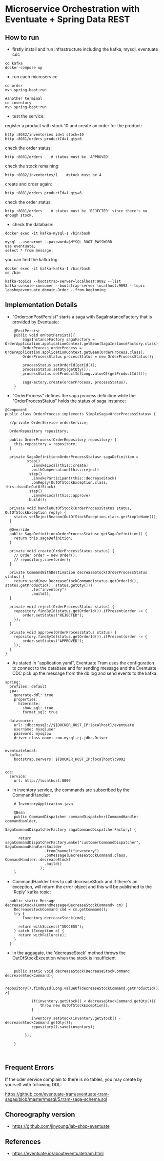 # Microservice Orchestration with Eventuate + Spring Data REST

## How to run

- firstly install and run infrastructure including the kafka, mysql, eventuate cdc
```
cd kafka
docker-compose up
```

- run each microservice
```
cd order
mvn spring-boot:run

#another terminal
cd inventory
mvn spring-boot:run
```

- test the service:

register a product with stock 10 and create an order for the product:
```
http :8082/inventories id=1 stock=10
http :8081/orders productId=1 qty=6
```

check the order status:
```
http :8081/orders    # status must be 'APPROVED'
```

check the stock remaining:
```
http :8082/inventories/1    #stock must be 4
```

create and order again:
```
http :8081/orders productId=1 qty=6
```

check the order status:
```
http :8081/orders    # status must be 'REJECTED' since there's no enough stock.
```

- check the database:

```
docker exec -it kafka-mysql-1 /bin/bash

mysql --user=root --password=$MYSQL_ROOT_PASSWORD
use eventuate;
select * from message;
```


you can find the kafka log:

```
docker exec -it kafka-kafka-1 /bin/bash
cd /bin

kafka-topics --bootstrap-server=localhost:9092 --list
kafka-console-consumer --bootstrap-server localhost:9092 --topic labshopeventuate.domain.Order --from-beginning
```

## Implementation Details


- "Order::onPostPersist" starts a saga with SagaInstanceFactory that is provided by Eventuate:
```
    @PostPersist
    public void onPostPersist(){
        SagaInstanceFactory sagaFactory = OrderApplication.applicationContext.getBean(SagaInstanceFactory.class);
        OrderProcess orderProcess = OrderApplication.applicationContext.getBean(OrderProcess.class);
        OrderProcessStatus processStatus = new OrderProcessStatus();
        
        processStatus.setOrderId(getId());
        processStatus.setQty(getQty());
        processStatus.setProductId(Long.valueOf(getProductId()));

        sagaFactory.create(orderProcess, processStatus);
    }
```

- "OrderProcess" defines the saga process definition while the "OrderProcessStatus" holds the status of saga instance:
```
@Component
public class OrderProcess implements SimpleSaga<OrderProcessStatus> {

  //private OrderService orderService;

  OrderRepository repository;

  public OrderProcess(OrderRepository repository) {
    this.repository = repository;
  }

  private SagaDefinition<OrderProcessStatus> sagaDefinition =
          step()
            .invokeLocal(this::create)
            .withCompensation(this::reject)
          .step()
            .invokeParticipant(this::decreaseStock)
            .onReply(OutOfStockException.class, this::handleOutOfStock)
          .step()
            .invokeLocal(this::approve)
          .build();

  private void handleOutOfStock(OrderProcessStatus status, OutOfStockException reply) {
    status.setRejectReason(OutOfStockException.class.getSimpleName());
  }

  @Override
  public SagaDefinition<OrderProcessStatus> getSagaDefinition() {
    return this.sagaDefinition;
  }

  private void create(OrderProcessStatus status) {
    // Order order = new Order();
    // repository.save(order);
  }

  private CommandWithDestination decreaseStock(OrderProcessStatus status) {
    return send(new DecreaseStockCommand(status.getOrderId(), status.getProductId(), status.getQty()))
            .to("inventory")
            .build();
  }

  private void reject(OrderProcessStatus status) {
    repository.findById(status.getOrderId()).ifPresent(order -> {
        order.setStatus("REJECTED");
    });
  }

  private void approve(OrderProcessStatus status) {
    repository.findById(status.getOrderId()).ifPresent(order -> {
        order.setStatus("APPROVED");
    });
  }
}

```

- As stated in "application.yaml", Eventuate Tram uses the configuration to connect to the database and for sending message and the Eventuate CDC pick up the message from the db log and send events to the kafka:
```
spring:
  profiles: default
  jpa:
    generate-ddl: true
    properties:
      hibernate:
        show_sql: true
        format_sql: true

  datasource:
    url: jdbc:mysql://${DOCKER_HOST_IP:localhost}/eventuate
    username: mysqluser
    password: mysqlpw
    driver-class-name: com.mysql.cj.jdbc.Driver


eventuatelocal:
  kafka:
    bootstrap.servers: ${DOCKER_HOST_IP:localhost}:9092


cdc:
  service:
    url: http://localhost:8099

```



- In inventory service, the commands are subscribed by the CommandHandler:
```
    # InventoryApplication.java

    @Bean
    public CommandDispatcher commandDispatcher(CommandHandler commandHanlder,
                                                       SagaCommandDispatcherFactory sagaCommandDispatcherFactory) {
  
      return sagaCommandDispatcherFactory.make("customerCommandDispatcher", SagaCommandHandlersBuilder
                  .fromChannel("inventory")
                  .onMessage(DecreaseStockCommand.class, CommandHandler::decreaseStock)
                  .build()
                );
    }
```

- CommandHanlder tries to call decreaseStock and if there's an exception, will return the error object and this will be published to the 'Reply' kafka topic:
```
  public static Message decreaseStock(CommandMessage<DecreaseStockCommand> cm) {
    DecreaseStockCommand cmd = cm.getCommand();
    try {
        Inventory.decreaseStock(cmd);

      return withSuccess("SUCCESS");
    } catch (Exception e) {
      return withFailure(e);
    }
  }
```

- In the aggagate, the 'decreaseStock' method throws the OutOfStockException when the stock is insufficient
```

    public static void decreaseStock(DecreaseStockCommand decreaseStockCommand){
        
        repository().findById(Long.valueOf(decreaseStockCommand.getProductId())).ifPresent(inventory->{
            
            if(inventory.getStock() < decreaseStockCommand.getQty()){
                throw new OutOfStockException();
            }

            inventory.setStock(inventory.getStock() - decreaseStockCommand.getQty());
            repository().save(inventory);

         });
        
    }

    
```


## Frequent Errors

If the oder service complain to there is no tables, you may create by yourself with following DDL:

https://github.com/eventuate-tram/eventuate-tram-sagas/blob/master/mssql/5.tram-saga-schema.sql


## Choreography version
- https://github.com/jinyoung/lab-shop-eventuate


## References
- https://eventuate.io/abouteventuatetram.html